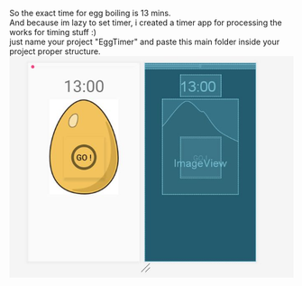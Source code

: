So the exact time for egg boiling is 13 mins.</br>
And because im lazy to set timer, i created a timer app for processing the works for timing stuff :) </br>
just name your project "EggTimer" and paste this main folder inside your project proper structure.</br>
![](scheme1.JPG)
